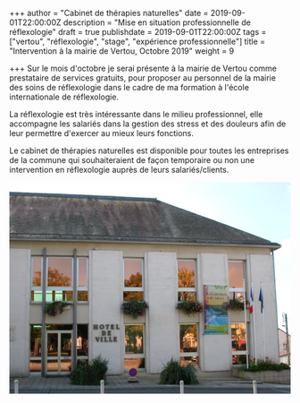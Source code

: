 +++
author = "Cabinet de thérapies naturelles"
date = 2019-09-01T22:00:00Z
description = "Mise en situation professionnelle de réflexologie"
draft = true
publishdate = 2019-09-01T22:00:00Z
tags = ["vertou", "réflexologie", "stage", "expérience professionnelle"]
title = "Intervention à la mairie de Vertou, Octobre 2019"
weight = 9

+++
Sur le mois d'octobre je serai présente à la mairie de Vertou comme prestataire de services gratuits, pour proposer au personnel de la mairie des soins de réflexologie dans  le cadre de ma formation à l'école internationale de réflexologie.

La réflexologie est très intéressante dans le milieu professionnel, elle accompagne les salariés dans la gestion des stress et des douleurs afin de leur permettre d'exercer au mieux leurs fonctions.

Le cabinet de thérapies naturelles est disponible pour toutes les entreprises de la commune qui souhaiteraient de façon temporaire ou non une intervention en réflexologie auprès de leurs salariés/clients.

![](/Vertou_mairie.jpg)